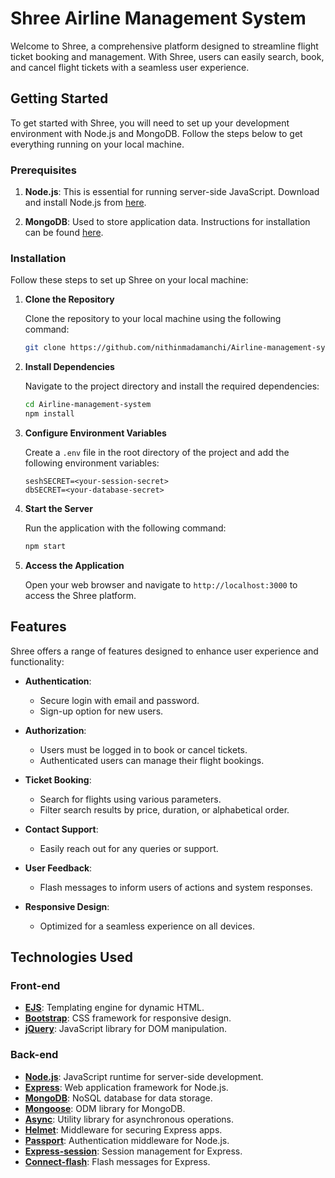 

# Shree Airline Management System

Welcome to Shree, a comprehensive platform designed to streamline flight ticket booking and management. With Shree, users can easily search, book, and cancel flight tickets with a seamless user experience.

## Getting Started

To get started with Shree, you will need to set up your development environment with Node.js and MongoDB. Follow the steps below to get everything running on your local machine.

### Prerequisites

1. **Node.js**: This is essential for running server-side JavaScript. Download and install Node.js from [here](https://nodejs.org/en/download/).

2. **MongoDB**: Used to store application data. Instructions for installation can be found [here](https://docs.mongodb.com/manual/installation/).

### Installation

Follow these steps to set up Shree on your local machine:

1. **Clone the Repository**

   Clone the repository to your local machine using the following command:

   ```bash
   git clone https://github.com/nithinmadamanchi/Airline-management-system.git
   ```

2. **Install Dependencies**

   Navigate to the project directory and install the required dependencies:

   ```bash
   cd Airline-management-system
   npm install
   ```

3. **Configure Environment Variables**

   Create a `.env` file in the root directory of the project and add the following environment variables:

   ```env
   seshSECRET=<your-session-secret>
   dbSECRET=<your-database-secret>
   ```

4. **Start the Server**

   Run the application with the following command:

   ```bash
   npm start
   ```

5. **Access the Application**

   Open your web browser and navigate to `http://localhost:3000` to access the Shree platform.

## Features

Shree offers a range of features designed to enhance user experience and functionality:

- **Authentication**:
  - Secure login with email and password.
  - Sign-up option for new users.

- **Authorization**:
  - Users must be logged in to book or cancel tickets.
  - Authenticated users can manage their flight bookings.

- **Ticket Booking**:
  - Search for flights using various parameters.
  - Filter search results by price, duration, or alphabetical order.

- **Contact Support**:
  - Easily reach out for any queries or support.

- **User Feedback**:
  - Flash messages to inform users of actions and system responses.

- **Responsive Design**:
  - Optimized for a seamless experience on all devices.

## Technologies Used

### Front-end

- **[EJS](http://ejs.co/)**: Templating engine for dynamic HTML.
- **[Bootstrap](https://getbootstrap.com/)**: CSS framework for responsive design.
- **[jQuery](https://jquery.com/)**: JavaScript library for DOM manipulation.

### Back-end

- **[Node.js](https://nodejs.org/en/)**: JavaScript runtime for server-side development.
- **[Express](https://expressjs.com/)**: Web application framework for Node.js.
- **[MongoDB](https://www.mongodb.com/)**: NoSQL database for data storage.
- **[Mongoose](http://mongoosejs.com/)**: ODM library for MongoDB.
- **[Async](http://caolan.github.io/async/)**: Utility library for asynchronous operations.
- **[Helmet](https://helmetjs.github.io/)**: Middleware for securing Express apps.
- **[Passport](http://www.passportjs.org/)**: Authentication middleware for Node.js.
- **[Express-session](https://github.com/expressjs/session#express-session)**: Session management for Express.
- **[Connect-flash](https://github.com/jaredhanson/connect-flash#connect-flash)**: Flash messages for Express.

